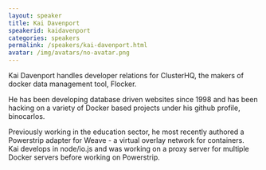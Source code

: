 ```yaml
---
layout: speaker
title: Kai Davenport
speakerid: kaidavenport
categories: speakers
permalink: /speakers/kai-davenport.html
avatar: /img/avatars/no-avatar.png
---
```


Kai Davenport handles developer relations for ClusterHQ, the makers of docker data management tool, Flocker. 

He has been developing database driven websites since 1998 and has been hacking on a variety of Docker based projects under his github profile, binocarlos. 

Previously working in the education sector, he most recently authored a Powerstrip adapter for Weave - a virtual overlay network for containers.  
Kai develops in node/io.js and was working on a proxy server for multiple Docker servers before working on Powerstrip. 
